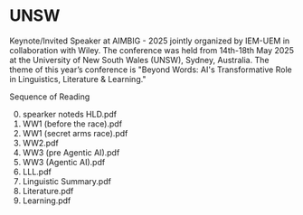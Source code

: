 # UNSW
Keynote/Invited Speaker at AIMBIG - 2025 jointly organized by IEM-UEM in collaboration with Wiley.
The conference was held from 14th-18th May 2025 at the University of New South Wales (UNSW), Sydney, Australia. 
The theme of this year’s conference is "Beyond Words: AI's Transformative Role in Linguistics, Literature & Learning." 

Sequence of Reading

0. spearker noteds HLD.pdf
1. WW1 (before the race).pdf
2. WW1 (secret arms race).pdf
3. WW2.pdf
4. WW3 (pre Agentic AI).pdf
5. WW3 (Agentic AI).pdf
6. LLL.pdf
7. Linguistic Summary.pdf
8. Literature.pdf
9. Learning.pdf
